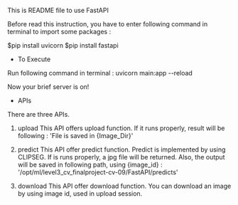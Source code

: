 This is README file to use FastAPI

Before read this instruction, you have to enter following command in terminal to import some packages :

$pip install uvicorn
$pip install fastapi

- To Execute

Run following command in terminal :
uvicorn main:app --reload

Now your brief server is on!

- APIs

There are three APIs.

1. upload
This API offers upload function.
If it runs properly, result will be following :
'File is saved in {Image_Dir}'

2. predict
This API offer predict function.
Predict is implemented by using CLIPSEG.
If is runs properly, a jpg file will be returned.
Also, the output will be saved in following path, using {image_id} :
'/opt/ml/level3_cv_finalproject-cv-09/FastAPI/predicts'

3. download
This API offer download function.
You can download an image by using image id, used in upload session.